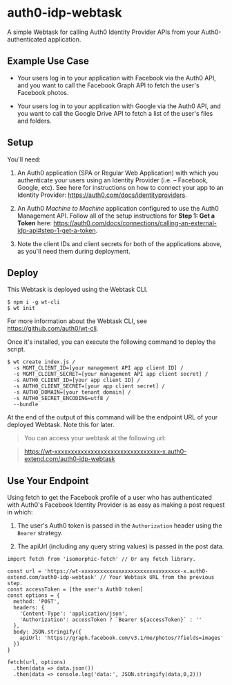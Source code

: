 # auth0-idp-webtask
A simple Webtask for calling Auth0 Identity Provider APIs from your Auth0-authenticated application.

## Example Use Case
* Your users log in to your application with Facebook via the Auth0 API, and you want to call the Facebook Graph API to fetch the user's Facebook photos.

* Your users log in to your application with Google via the Auth0 API, and you want to call the Google Drive API to fetch a list of the user's files and folders.

## Setup
You'll need:

1. An Auth0 application (SPA or Regular Web Application) with which you authenticate your users using an Identity Provider (i.e. – Facebook, Google, etc). See here for instructions on how to connect your app to an Identity Provider: https://auth0.com/docs/identityproviders.

1. An Auth0 *Machine to Machine* application configured to use the Auth0 Management API. Follow all of the setup instructions for **Step 1: Get a Token** here: https://auth0.com/docs/connections/calling-an-external-idp-api#step-1-get-a-token.

1. Note the client IDs and client secrets for both of the applications above, as you'll need them during deployment.

## Deploy
This Webtask is deployed using the Webtask CLI.
```
$ npm i -g wt-cli
$ wt init
```
For more information about the Webtask CLI, see https://github.com/auth0/wt-cli.

Once it's installed, you can execute the following command to deploy the script.

```
$ wt create index.js /
  -s MGMT_CLIENT_ID=[your management API app client ID] /
  -s MGMT_CLIENT_SECRET=[your management API app client secret] /
  -s AUTH0_CLIENT_ID=[your app client ID] /
  -s AUTH0_CLIENT_SECRET=[your app client secret] /
  -s AUTH0_DOMAIN=[your tenant domain] /
  -s AUTH0_SECRET_ENCODING=utf8 /
  --bundle
```
At the end of the output of this command will be the endpoint URL of your deployed Webtask. Note this for later.

> You can access your webtask at the following url:

> https://wt-xxxxxxxxxxxxxxxxxxxxxxxxxxxxxxxx-x.auth0-extend.com/auth0-idp-webtask

## Use Your Endpoint
Using fetch to get the Facebook profile of a user who has authenticated with Auth0's Facebook Identity Provider is as easy as making a post request in which:
1. The user's Auth0 token is passed in the `Authorization` header using the `Bearer` strategy.

1. The apiUrl (including any query string values) is passed in the post data.

```
import fetch from 'isomorphic-fetch' // Or any fetch library.

const url = 'https://wt-xxxxxxxxxxxxxxxxxxxxxxxxxxxxxxxx-x.auth0-extend.com/auth0-idp-webtask' // Your Webtask URL from the previous step.
const accessToken = [the user's Auth0 token]
const options = {
  method: 'POST',
  headers: {
    'Content-Type': 'application/json',
    'Authorization': accessToken ? `Bearer ${accessToken}` : ''
  },
  body: JSON.stringify({
    apiUrl: 'https://graph.facebook.com/v3.1/me/photos/?fields=images'
  })
}

fetch(url, options)
  .then(data => data.json())
  .then(data => console.log('data:', JSON.stringify(data,0,2)))
```
